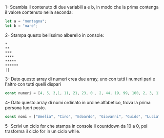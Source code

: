 
1- Scambia il contenuto di due variabili a e b, in modo che la prima contenga il valore contenuto nella seconda:

```js
let a = "montagna";
let b = "mare";
```


2- Stampa questo bellissimo alberello in console:

```
*
**
***
****
*****
******
||
```


3- Dato questo array di numeri crea due array, uno con tutti i numeri pari e l'altro con tutti quelli dispari

```js
const numeri = [4, 5, 3,1, 11, 21, 23, 0 , 2, 44, 19, 99, 100, 2, 3, 1];
```


4- Dato questo array di nomi ordinato in ordine alfabetico, trova la prima persona fuori posto.

```js
const nomi = ["Amelia", "Ciro", "Edoardo", "Giovanni", "Guido", "Lucia", "Marco", "Bastiano", "Ottavia", "Zeno"];
```


5- Scrivi un ciclo for che stampa in console il countdown da 10 a 0, poi trasforma il ciclo for in un ciclo while.